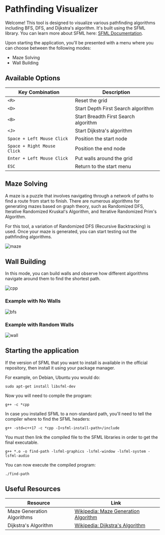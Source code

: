 # Pathfinding Visualizer #

Welcome! This tool is designed to visualize various pathfinding algorithms including BFS, DFS, and Dijkstra's algorithm. It's built using the SFML library. You can learn more about SFML here: [SFML Documentation](https://www.sfml-dev.org/documentation/2.6.1/).

Upon starting the application, you'll be presented with a menu where you can choose between the following modes:
- Maze Solving
- Wall Building

## Available Options ##

| Key Combination            | Description                                      |
|----------------------------|--------------------------------------------------|
| `<R>`                      | Reset the grid                                   |
| `<D>`                      | Start Depth First Search algorithm               |
| `<B>`                      | Start Breadth First Search algorithm             |
| `<J>`                      | Start Dijkstra's algorithm                       |
| `Space + Left Mouse Click` | Position the start node                          |
| `Space + Right Mouse Click`| Position the end node                            |
| `Enter + Left Mouse Click` | Put walls around the grid                        |
| `ESC`                      | Return to the start menu                         |


## Maze Solving ##
A maze is a puzzle that involves navigating through a network of paths to find a route from start to finish. There are numerous algorithms for generating mazes based on graph theory, such as Randomized DFS, Iterative Randomized Kruskal's Algorithm, and Iterative Randomized Prim's Algorithm.

For this tool, a variation of Randomized DFS (Recursive Backtracking) is used. Once your maze is generated, you can start testing out the pathfinding algorithms.

![maze](https://github.com/jkeresman01/Pathfinding-visualizer/assets/165517653/e251d24c-4272-4bcb-b9e9-289fa0650ac9)

## Wall Building ##
In this mode, you can build walls and observe how different algorithms navigate around them to find the shortest path.

![cpp](https://github.com/jkeresman01/Pathfinding-visualizer/assets/165517653/95befe9d-0665-430b-baf5-eae45ccf43cb)

### Example with No Walls ###
![bfs](https://github.com/jkeresman01/Pathfinding-visualizer/assets/165517653/607efa2a-ca2d-4521-9142-38d5c21ca8cf)

### Example with Random Walls ###
![wall](https://github.com/jkeresman01/Pathfinding-visualizer/assets/165517653/3859c0ab-3664-4077-bc69-f9b7bd8adbb6)


## Starting the application ##

If the version of SFML that you want to install is available in the official repository, then install it using your package manager.

For example, on Debian, Ubuntu you would do:
```
sudo apt-get install libsfml-dev
```

Now you will need to compile the program:
```
g++ -c *cpp
```

In case you installed SFML to a non-standard path, you'll need to tell the compiler where to find the SFML headers:
```
g++ -std=c++17 -c *cpp -I<sfml-install-path>/include
```

You must then link the compiled file to the SFML libraries in order to get the final executable.
```
g++ *.o -o find-path -lsfml-graphics -lsfml-window -lsfml-system -lsfml-audio
```
You can now execute the compiled program:
```
./find-path
```

## Useful Resources ##

| Resource                    | Link                                                                                      |
|-----------------------------|-------------------------------------------------------------------------------------------|
| Maze Generation Algorithms  | [Wikipedia: Maze Generation Algorithm](https://en.wikipedia.org/wiki/Maze_generation_algorithm) |
| Dijkstra's Algorithm        | [Wikipedia: Dijkstra's Algorithm](https://en.wikipedia.org/wiki/Dijkstra%27s_algorithm)        |


